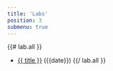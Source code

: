 ```yaml
---
title: 'Labs'
position: 3
submenu: true
---
```


{{# lab.all }}
- [{{ title }}]({{url}}) ({{date}})
{{/ lab.all }}
